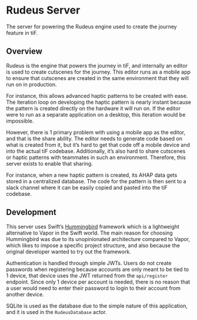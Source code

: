 # Rudeus Server

The server for powering the Rudeus engine used to create the journey feature in tiF.

## Overview

Rudeus is the engine that powers the journey in tiF, and internally an editor is used to create cutscenes for the journey. This editor runs as a mobile app to ensure that cutscenes are created in the same environment that they will run on in production.

For instance, this allows advanced haptic patterns to be created with ease. The iteration loop on developing the haptic pattern is nearly instant because the pattern is created directly on the hardware it will run on. If the editor were to run as a separate application on a desktop, this iteration would be impossible.

However, there is 1 primary problem with using a mobile app as the editor, and that is the share ability. The editor needs to generate code based on what is created from it, but it’s hard to get that code off a mobile device and into the actual tiF codebase. Additionally, it’s also hard to share cutscenes or haptic patterns with teammates in such an environment. Therefore, this server exists to enable that sharing.

For instance, when a new haptic pattern is created, its AHAP data gets stored in a centralized database. The code for the pattern is then sent to a slack channel where it can be easily copied and pasted into the tiF codebase.

## Development

This server uses Swift’s [Hummingbird](https://github.com/hummingbird-project/hummingbird)<!-- {"preview":"true"} --> framework which is a lightweight alternative to Vapor in the Swift world. The main reason for choosing Hummingbird was due to its unopinionated architecture compared to Vapor, which likes to impose a specific project structure, and also because the original developer wanted to try out the framework.

Authentication is handled through simple JWTs. Users do not create passwords when registering because accounts are only meant to be tied to 1 device, that device uses the JWT returned from the `api/register` endpoint. Since only 1 device per account is needed, there is no reason that a user would need to enter their password to login to their account from another device.

SQLite is used as the database due to the simple nature of this application, and it is used in the `RudeusDatabase` actor.
